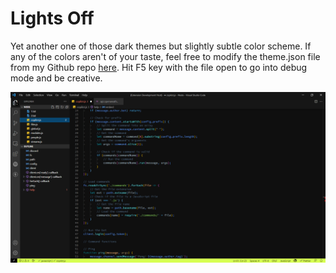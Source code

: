 # Lights Off

Yet another one of those dark themes but slightly subtle color scheme. If any of the colors aren't of your taste, feel free to modify the theme.json file from my Github repo [here](https://github.com/deusv0lt/lights-off-vscode-theme). Hit F5 key with the file open to go into debug mode and be creative.

![Screenshot](Screenshot.png)
